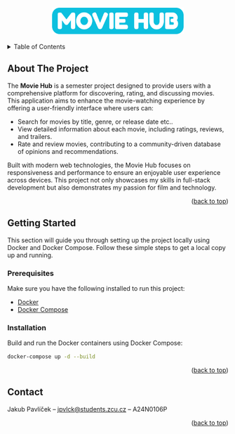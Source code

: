 <a id="readme-top"></a>

<div align="center">
  <img src="client/src/assets/icons/logo.png" alt="Logo" width="300" height="60">
</div>

<br />

<details>
  <summary>Table of Contents</summary>
  <ol>
    <li>
      <a href="#about-the-project">About The Project</a>
      <ul>
        <li><a href="#built-with">Built With</a></li>
      </ul>
    </li>
    <li>
      <a href="#getting-started">Getting Started</a>
      <ul>
        <li><a href="#prerequisites">Prerequisites</a></li>
        <li><a href="#installation">Installation</a></li>
      </ul>
    </li>
    <li><a href="#usage">Usage</a></li>
    <li><a href="#roadmap">Roadmap</a></li>
    <li><a href="#contributing">Contributing</a></li>
    <li><a href="#license">License</a></li>
    <li><a href="#contact">Contact</a></li>
    <li><a href="#acknowledgments">Acknowledgments</a></li>
  </ol>
</details>

## About The Project

The **Movie Hub** is a semester project designed to provide users with a comprehensive platform for discovering, rating, and discussing movies. This application aims to enhance the movie-watching experience by offering a user-friendly interface where users can:

- Search for movies by title, genre, or release date etc..
- View detailed information about each movie, including ratings, reviews, and trailers.
- Rate and review movies, contributing to a community-driven database of opinions and recommendations.

Built with modern web technologies, the Movie Hub focuses on responsiveness and performance to ensure an enjoyable user experience across devices. This project not only showcases my skills in full-stack development but also demonstrates my passion for film and technology.

<p align="right">(<a href="#readme-top">back to top</a>)</p>

## Getting Started

This section will guide you through setting up the project locally using Docker and Docker Compose.
Follow these simple steps to get a local copy up and running.

### Prerequisites

Make sure you have the following installed to run this project:

* [Docker](https://docs.docker.com/get-docker/)
* [Docker Compose](https://docs.docker.com/compose/install/)

### Installation

Build and run the Docker containers using Docker Compose:

```sh
docker-compose up -d --build
```

<p align="right">(<a href="#readme-top">back to top</a>)</p>

## Contact

Jakub Pavlíček – jpvlck@students.zcu.cz – A24N0106P

<p align="right">(<a href="#readme-top">back to top</a>)</p>


[React.js]: https://img.shields.io/badge/React-20232A?style=for-the-badge&logo=react&logoColor=61DAFB
[React-url]: https://reactjs.org/